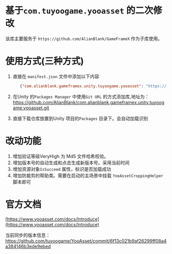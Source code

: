 # 基于`com.tuyoogame.yooasset` 的二次修改

该库主要服务于 `https://github.com/AlianBlank/GameFrameX` 作为子库使用。


# 使用方式(三种方式)
1. 直接在 `manifest.json` 文件中添加以下内容
   ```json
      {"com.alianblank.gameframex.unity.tuyoogame.yooasset": "https://github.com/AlianBlank/com.alianblank.gameframex.unity.tuyoogame.yooasset.git"}
    ```
2. 在Unity 的`Packages Manager` 中使用`Git URL` 的方式添加库,地址为：https://github.com/AlianBlank/com.alianblank.gameframex.unity.tuyoogame.yooasset.git

3. 直接下载仓库放置到Unity 项目的`Packages` 目录下。会自动加载识别

# 改动功能

1. 增加验证等级VeryHigh 为 Md5 文件哈希校验。
2. 增加版本号的自动生成和点击生成新版本号。采用当前时间
3. 增加资源对象`IsSucceed` 属性，标识是否加载成功
4. 增加防裁剪的帮助类。需要在启动的主场景中挂载 `YooAssetCroppingHelper` 脚本即可

# 官方文档

[https://www.yooasset.com/docs/Introduce](https://www.yooasset.com/docs/Introduce)

当前同步的版本信息：
https://github.com/tuyoogame/YooAsset/commit/6f13c021b9af26299ff08a4a384146b3ede9ebed